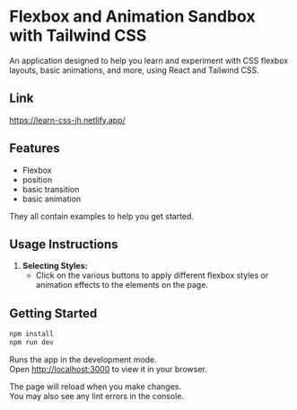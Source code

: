 # Flexbox and Animation Sandbox with Tailwind CSS
An application designed to help you learn and experiment with CSS flexbox layouts, basic animations, and more, using React and Tailwind CSS.

## Link
https://learn-css-jh.netlify.app/

## Features

- Flexbox 
- position 
- basic transition
- basic animation  

They all contain examples to help you get started.   


## Usage Instructions

1. **Selecting Styles:**
   - Click on the various buttons to apply different flexbox styles or animation effects to the elements on the page.


## Getting Started
```bash
npm install
npm run dev
```

Runs the app in the development mode.\
Open [http://localhost:3000](http://localhost:3000) to view it in your browser.

The page will reload when you make changes.\
You may also see any lint errors in the console.

